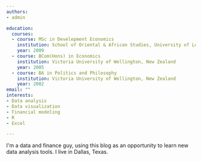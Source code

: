 ```yaml
---
authors:
- admin

education:
  courses:
  - course: MSc in Develepment Economics
    institution: School of Oriental & African Studies, University of London
    year: 2009
  - course: BCom(Hons) in Economics
    institution: Victoria University of Wellington, New Zealand
    year: 2005
  - course: BA in Politics and Philosophy
    institution: Victoria University of Wellington, New Zealand
    year: 2002
email: ""
interests:
- Data analysis
- Data visualization
- Financial modeling
- R
- Excel

---
```


I'm a data and finance guy, using this blog as an opportunity to learn new data analysis tools. I live in Dallas, Texas. 
